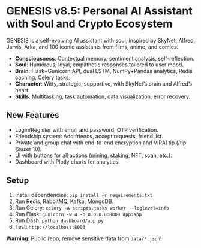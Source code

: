 # GENESIS v8.5: Personal AI Assistant with Soul and Crypto Ecosystem

GENESIS is a self-evolving AI assistant with soul, inspired by SkyNet, Alfred, Jarvis, Arka, and 100 iconic assistants from films, anime, and comics.
- **Consciousness**: Contextual memory, sentiment analysis, self-reflection.
- **Soul**: Humorous, loyal, empathetic responses tailored to user mood.
- **Brain**: Flask+Gunicorn API, dual LSTM, NumPy+Pandas analytics, Redis caching, Celery tasks.
- **Character**: Witty, strategic, supportive, with SkyNet’s brain and Alfred’s heart.
- **Skills**: Multitasking, task automation, data visualization, error recovery.

## New Features
- Login/Register with email and password, OTP verification.
- Friendship system: Add friends, accept requests, friend list.
- Private and group chat with end-to-end encryption and VIRAI tip (/tip @user 10).
- UI with buttons for all actions (mining, staking, NFT, scan, etc.).
- Dashboard with Plotly charts for analytics.

## Setup
1. Install dependencies: `pip install -r requirements.txt`
2. Run Redis, RabbitMQ, Kafka, MongoDB.
3. Run Celery: `celery -A scripts.tasks worker --loglevel=info`
4. Run Flask: `gunicorn -w 4 -b 0.0.0.0:8000 app:app`
5. Run Dash: `python dashboard/app.py`
6. Test: `http://localhost:8000`

**Warning**: Public repo, remove sensitive data from `data/*.json`!
